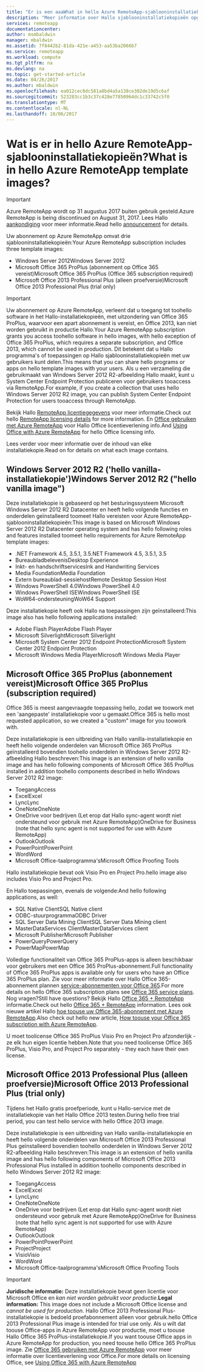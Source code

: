 ```yaml
---
title: "Er is een aaaWhat in hello Azure RemoteApp-sjablooninstallatiekopieën? | Microsoft Docs"
description: "Meer informatie over Hallo sjablooninstallatiekopieën opgenomen met Azure RemoteApp."
services: remoteapp
documentationcenter: 
author: msmbaldwin
manager: mbaldwin
ms.assetid: 7f8442b2-81da-421e-a453-aa53ba2066b7
ms.service: remoteapp
ms.workload: compute
ms.tgt_pltfrm: na
ms.devlang: na
ms.topic: get-started-article
ms.date: 04/26/2017
ms.author: mbaldwin
ms.openlocfilehash: ea012cec8dc581a8bd4a5a138ce302de19d5c6af
ms.sourcegitcommit: 523283cc1b3c37c428e77850964dc1c33742c5f0
ms.translationtype: MT
ms.contentlocale: nl-NL
ms.lasthandoff: 10/06/2017
---
```

# <a name="what-is-in-hello-azure-remoteapp-template-images"></a><span data-ttu-id="1d3f3-104">Wat is er in hello Azure RemoteApp-sjablooninstallatiekopieën?</span><span class="sxs-lookup"><span data-stu-id="1d3f3-104">What is in hello Azure RemoteApp template images?</span></span>
> [!IMPORTANT]
> <span data-ttu-id="1d3f3-105">Azure RemoteApp wordt op 31 augustus 2017 buiten gebruik gesteld.</span><span class="sxs-lookup"><span data-stu-id="1d3f3-105">Azure RemoteApp is being discontinued on August 31, 2017.</span></span> <span data-ttu-id="1d3f3-106">Lees Hallo [aankondiging](https://go.microsoft.com/fwlink/?linkid=821148) voor meer informatie.</span><span class="sxs-lookup"><span data-stu-id="1d3f3-106">Read hello [announcement](https://go.microsoft.com/fwlink/?linkid=821148) for details.</span></span>
> 
> 

<span data-ttu-id="1d3f3-107">Uw abonnement op Azure RemoteApp omvat drie sjablooninstallatiekopieën:</span><span class="sxs-lookup"><span data-stu-id="1d3f3-107">Your Azure RemoteApp subscription includes three template images:</span></span>

* <span data-ttu-id="1d3f3-108">Windows Server 2012</span><span class="sxs-lookup"><span data-stu-id="1d3f3-108">Windows Server 2012</span></span>
* <span data-ttu-id="1d3f3-109">Microsoft Office 365 ProPlus (abonnement op Office 365 vereist)</span><span class="sxs-lookup"><span data-stu-id="1d3f3-109">Microsoft Office 365 ProPlus (Office 365 subscription required)</span></span>
* <span data-ttu-id="1d3f3-110">Microsoft Office 2013 Professional Plus (alleen proefversie)</span><span class="sxs-lookup"><span data-stu-id="1d3f3-110">Microsoft Office 2013 Professional Plus (trial only)</span></span>

> [!IMPORTANT]
> <span data-ttu-id="1d3f3-111">Uw abonnement op Azure RemoteApp, verleent dat u toegang tot toohello software in het Hallo-installatiekopieën, met uitzondering van Office 365 ProPlus, waarvoor een apart abonnement is vereist, en Office 2013, kan niet worden gebruikt in productie Hallo.</span><span class="sxs-lookup"><span data-stu-id="1d3f3-111">Your Azure RemoteApp subscription grants you access toohello software in hello images, with hello exception of Office 365 ProPlus, which requires a separate subscription, and Office 2013, which cannot be used in production.</span></span> <span data-ttu-id="1d3f3-112">Dit betekent dat u Hallo programma's of toepassingen op Hallo sjablooninstallatiekopieën met uw gebruikers kunt delen.</span><span class="sxs-lookup"><span data-stu-id="1d3f3-112">This means that you can share hello programs or apps on hello template images with your users.</span></span> <span data-ttu-id="1d3f3-113">Als u een verzameling die gebruikmaakt van Windows Server 2012 R2-afbeelding Hallo maakt, kunt u System Center Endpoint Protection publiceren voor gebruikers tooaccess via RemoteApp.</span><span class="sxs-lookup"><span data-stu-id="1d3f3-113">For example, if you create a collection that uses hello Windows Server 2012 R2 image, you can publish System Center Endpoint Protection for users tooaccess through RemoteApp.</span></span>
> 
> <span data-ttu-id="1d3f3-114">Bekijk Hallo [RemoteApp licentiegegevens](remoteapp-licensing.md) voor meer informatie.</span><span class="sxs-lookup"><span data-stu-id="1d3f3-114">Check out hello [RemoteApp licensing details](remoteapp-licensing.md) for more information.</span></span> <span data-ttu-id="1d3f3-115">En [Office gebruiken met Azure RemoteApp](remoteapp-o365.md) voor Hallo Office licentieverlening info.</span><span class="sxs-lookup"><span data-stu-id="1d3f3-115">And [Using Office with Azure RemoteApp](remoteapp-o365.md) for hello Office licensing info.</span></span>
> 
> 

<span data-ttu-id="1d3f3-116">Lees verder voor meer informatie over de inhoud van elke installatiekopie.</span><span class="sxs-lookup"><span data-stu-id="1d3f3-116">Read on for details on what each image contains.</span></span>

## <a name="windows-server-2012-r2--hello-vanilla-image"></a><span data-ttu-id="1d3f3-117">Windows Server 2012 R2 ('hello vanilla-installatiekopie')</span><span class="sxs-lookup"><span data-stu-id="1d3f3-117">Windows Server 2012 R2  ("hello vanilla image")</span></span>
<span data-ttu-id="1d3f3-118">Deze installatiekopie is gebaseerd op het besturingssysteem Microsoft Windows Server 2012 R2 Datacenter en heeft hello volgende functies en onderdelen geïnstalleerd toomeet Hallo vereisten voor Azure RemoteApp-sjablooninstallatiekopieën:</span><span class="sxs-lookup"><span data-stu-id="1d3f3-118">This image is based on Microsoft Windows Server 2012 R2 Datacenter operating system and has hello following roles and features installed toomeet hello requirements for Azure RemoteApp template images:</span></span>

* <span data-ttu-id="1d3f3-119">.NET Framework 4.5, 3.5.1, 3.5</span><span class="sxs-lookup"><span data-stu-id="1d3f3-119">.NET Framework 4.5, 3.5.1, 3.5</span></span>
* <span data-ttu-id="1d3f3-120">Bureaubladbelevenis</span><span class="sxs-lookup"><span data-stu-id="1d3f3-120">Desktop Experience</span></span>
* <span data-ttu-id="1d3f3-121">Inkt- en handschriftservices</span><span class="sxs-lookup"><span data-stu-id="1d3f3-121">Ink and Handwriting Services</span></span>
* <span data-ttu-id="1d3f3-122">Media Foundation</span><span class="sxs-lookup"><span data-stu-id="1d3f3-122">Media Foundation</span></span>
* <span data-ttu-id="1d3f3-123">Extern bureaublad-sessiehost</span><span class="sxs-lookup"><span data-stu-id="1d3f3-123">Remote Desktop Session Host</span></span>
* <span data-ttu-id="1d3f3-124">Windows PowerShell 4.0</span><span class="sxs-lookup"><span data-stu-id="1d3f3-124">Windows PowerShell 4.0</span></span>
* <span data-ttu-id="1d3f3-125">Windows PowerShell ISE</span><span class="sxs-lookup"><span data-stu-id="1d3f3-125">Windows PowerShell ISE</span></span>
* <span data-ttu-id="1d3f3-126">WoW64-ondersteuning</span><span class="sxs-lookup"><span data-stu-id="1d3f3-126">WoW64 Support</span></span>

<span data-ttu-id="1d3f3-127">Deze installatiekopie heeft ook Hallo na toepassingen zijn geïnstalleerd:</span><span class="sxs-lookup"><span data-stu-id="1d3f3-127">This image also has hello following applications installed:</span></span>

* <span data-ttu-id="1d3f3-128">Adobe Flash Player</span><span class="sxs-lookup"><span data-stu-id="1d3f3-128">Adobe Flash Player</span></span>
* <span data-ttu-id="1d3f3-129">Microsoft Silverlight</span><span class="sxs-lookup"><span data-stu-id="1d3f3-129">Microsoft Silverlight</span></span>
* <span data-ttu-id="1d3f3-130">Microsoft System Center 2012 Endpoint Protection</span><span class="sxs-lookup"><span data-stu-id="1d3f3-130">Microsoft System Center 2012 Endpoint Protection</span></span>
* <span data-ttu-id="1d3f3-131">Microsoft Windows Media Player</span><span class="sxs-lookup"><span data-stu-id="1d3f3-131">Microsoft Windows Media Player</span></span>

## <a name="microsoft-office-365-proplus-subscription-required"></a><span data-ttu-id="1d3f3-132">Microsoft Office 365 ProPlus (abonnement vereist)</span><span class="sxs-lookup"><span data-stu-id="1d3f3-132">Microsoft Office 365 ProPlus (subscription required)</span></span>
<span data-ttu-id="1d3f3-133">Office 365 is meest aangevraagde toepassing hello, zodat we toowork met een 'aangepaste' installatiekopie voor u gemaakt.</span><span class="sxs-lookup"><span data-stu-id="1d3f3-133">Office 365 is hello most requested application, so we created a "custom" image for you toowork with.</span></span>

<span data-ttu-id="1d3f3-134">Deze installatiekopie is een uitbreiding van Hallo vanilla-installatiekopie en heeft hello volgende onderdelen van Microsoft Office 365 ProPlus geïnstalleerd bovendien toohello onderdelen in Windows Server 2012 R2-afbeelding Hallo beschreven:</span><span class="sxs-lookup"><span data-stu-id="1d3f3-134">This image is an extension of hello vanilla image and has hello following components of Microsoft Office 365 ProPlus installed in addition toohello components described in hello Windows Server 2012 R2 image:</span></span>

* <span data-ttu-id="1d3f3-135">Toegang</span><span class="sxs-lookup"><span data-stu-id="1d3f3-135">Access</span></span>
* <span data-ttu-id="1d3f3-136">Excel</span><span class="sxs-lookup"><span data-stu-id="1d3f3-136">Excel</span></span>
* <span data-ttu-id="1d3f3-137">Lync</span><span class="sxs-lookup"><span data-stu-id="1d3f3-137">Lync</span></span>
* <span data-ttu-id="1d3f3-138">OneNote</span><span class="sxs-lookup"><span data-stu-id="1d3f3-138">OneNote</span></span>
* <span data-ttu-id="1d3f3-139">OneDrive voor bedrijven (Let erop dat Hallo sync-agent wordt niet ondersteund voor gebruik met Azure RemoteApp)</span><span class="sxs-lookup"><span data-stu-id="1d3f3-139">OneDrive for Business (note that hello sync agent is not supported for use with Azure RemoteApp)</span></span>
* <span data-ttu-id="1d3f3-140">Outlook</span><span class="sxs-lookup"><span data-stu-id="1d3f3-140">Outlook</span></span>
* <span data-ttu-id="1d3f3-141">PowerPoint</span><span class="sxs-lookup"><span data-stu-id="1d3f3-141">PowerPoint</span></span>
* <span data-ttu-id="1d3f3-142">Word</span><span class="sxs-lookup"><span data-stu-id="1d3f3-142">Word</span></span>
* <span data-ttu-id="1d3f3-143">Microsoft Office-taalprogramma's</span><span class="sxs-lookup"><span data-stu-id="1d3f3-143">Microsoft Office Proofing Tools</span></span>

<span data-ttu-id="1d3f3-144">Hallo installatiekopie bevat ook Visio Pro en Project Pro.</span><span class="sxs-lookup"><span data-stu-id="1d3f3-144">hello image also includes Visio Pro and Project Pro.</span></span>

<span data-ttu-id="1d3f3-145">En Hallo toepassingen, evenals de volgende:</span><span class="sxs-lookup"><span data-stu-id="1d3f3-145">And hello following applications, as well:</span></span>

* <span data-ttu-id="1d3f3-146">SQL Native Client</span><span class="sxs-lookup"><span data-stu-id="1d3f3-146">SQL Native client</span></span>
* <span data-ttu-id="1d3f3-147">ODBC-stuurprogramma</span><span class="sxs-lookup"><span data-stu-id="1d3f3-147">ODBC Driver</span></span>
* <span data-ttu-id="1d3f3-148">SQL Server Data Mining Client</span><span class="sxs-lookup"><span data-stu-id="1d3f3-148">SQL Server Data Mining client</span></span>
* <span data-ttu-id="1d3f3-149">MasterDataServices Client</span><span class="sxs-lookup"><span data-stu-id="1d3f3-149">MasterDataServices client</span></span>
* <span data-ttu-id="1d3f3-150">Microsoft Publisher</span><span class="sxs-lookup"><span data-stu-id="1d3f3-150">Microsoft Publisher</span></span>
* <span data-ttu-id="1d3f3-151">PowerQuery</span><span class="sxs-lookup"><span data-stu-id="1d3f3-151">PowerQuery</span></span>
* <span data-ttu-id="1d3f3-152">PowerMap</span><span class="sxs-lookup"><span data-stu-id="1d3f3-152">PowerMap</span></span>

<span data-ttu-id="1d3f3-153">Volledige functionaliteit van Office 365 ProPlus-apps is alleen beschikbaar voor gebruikers met een Office 365 ProPlus-abonnement.</span><span class="sxs-lookup"><span data-stu-id="1d3f3-153">Full functionality of Office 365 ProPlus apps is available only for users who have an Office 365 ProPlus plan.</span></span> <span data-ttu-id="1d3f3-154">Zie voor meer informatie over Hallo Office 365-abonnement plannen [service-abonnementen voor Office 365](http://technet.microsoft.com/library/office-365-plan-options.aspx).</span><span class="sxs-lookup"><span data-stu-id="1d3f3-154">For more details on hello Office 365 subscription plans see [Office 365 service plans](http://technet.microsoft.com/library/office-365-plan-options.aspx).</span></span> <span data-ttu-id="1d3f3-155">Nog vragen?</span><span class="sxs-lookup"><span data-stu-id="1d3f3-155">Still have questions?</span></span> <span data-ttu-id="1d3f3-156">Bekijk Hallo [Office 365 + RemoteApp](remoteapp-o365.md) informatie.</span><span class="sxs-lookup"><span data-stu-id="1d3f3-156">Check out hello [Office 365 + RemoteApp](remoteapp-o365.md) information.</span></span> <span data-ttu-id="1d3f3-157">Lees ook nieuwe artikel Hallo [hoe toouse uw Office 365-abonnement met Azure RemoteApp](remoteapp-officesubscription.md).</span><span class="sxs-lookup"><span data-stu-id="1d3f3-157">Also check out hello new article, [How toouse your Office 365 subscription with Azure RemoteApp](remoteapp-officesubscription.md).</span></span>

<span data-ttu-id="1d3f3-158">U moet toolicense Office 365 ProPlus Visio Pro en Project Pro afzonderlijk - ze elk hun eigen licentie hebben.</span><span class="sxs-lookup"><span data-stu-id="1d3f3-158">Note that you need toolicense Office 365 ProPlus, Visio Pro, and Project Pro separately - they each have their own license.</span></span>

## <a name="microsoft-office-2013-professional-plus-trial-only"></a><span data-ttu-id="1d3f3-159">Microsoft Office 2013 Professional Plus (alleen proefversie)</span><span class="sxs-lookup"><span data-stu-id="1d3f3-159">Microsoft Office 2013 Professional Plus (trial only)</span></span>
<span data-ttu-id="1d3f3-160">Tijdens het Hallo gratis proefperiode, kunt u Hallo-service met de installatiekopie van het Hallo Office 2013 testen.</span><span class="sxs-lookup"><span data-stu-id="1d3f3-160">During hello free trial period, you can test hello service with hello Office 2013 image.</span></span>

<span data-ttu-id="1d3f3-161">Deze installatiekopie is een uitbreiding van Hallo vanilla-installatiekopie en heeft hello volgende onderdelen van Microsoft Office 2013 Professional Plus geïnstalleerd bovendien toohello onderdelen in Windows Server 2012 R2-afbeelding Hallo beschreven:</span><span class="sxs-lookup"><span data-stu-id="1d3f3-161">This image is an extension of hello vanilla image and has hello following components of Microsoft Office 2013 Professional Plus installed in addition toohello components described in hello Windows Server 2012 R2 image:</span></span>

* <span data-ttu-id="1d3f3-162">Toegang</span><span class="sxs-lookup"><span data-stu-id="1d3f3-162">Access</span></span>
* <span data-ttu-id="1d3f3-163">Excel</span><span class="sxs-lookup"><span data-stu-id="1d3f3-163">Excel</span></span>
* <span data-ttu-id="1d3f3-164">Lync</span><span class="sxs-lookup"><span data-stu-id="1d3f3-164">Lync</span></span>
* <span data-ttu-id="1d3f3-165">OneNote</span><span class="sxs-lookup"><span data-stu-id="1d3f3-165">OneNote</span></span>
* <span data-ttu-id="1d3f3-166">OneDrive voor bedrijven (Let erop dat Hallo sync-agent wordt niet ondersteund voor gebruik met Azure RemoteApp)</span><span class="sxs-lookup"><span data-stu-id="1d3f3-166">OneDrive for Business (note that hello sync agent is not supported for use with Azure RemoteApp)</span></span>
* <span data-ttu-id="1d3f3-167">Outlook</span><span class="sxs-lookup"><span data-stu-id="1d3f3-167">Outlook</span></span>
* <span data-ttu-id="1d3f3-168">PowerPoint</span><span class="sxs-lookup"><span data-stu-id="1d3f3-168">PowerPoint</span></span>
* <span data-ttu-id="1d3f3-169">Project</span><span class="sxs-lookup"><span data-stu-id="1d3f3-169">Project</span></span>
* <span data-ttu-id="1d3f3-170">Visio</span><span class="sxs-lookup"><span data-stu-id="1d3f3-170">Visio</span></span>
* <span data-ttu-id="1d3f3-171">Word</span><span class="sxs-lookup"><span data-stu-id="1d3f3-171">Word</span></span>
* <span data-ttu-id="1d3f3-172">Microsoft Office-taalprogramma's</span><span class="sxs-lookup"><span data-stu-id="1d3f3-172">Microsoft Office Proofing Tools</span></span>

> [!IMPORTANT]
> <span data-ttu-id="1d3f3-173">**Juridische informatie:** Deze installatiekopie bevat geen licentie voor Microsoft Office en *kan niet worden gebruikt voor productie*.</span><span class="sxs-lookup"><span data-stu-id="1d3f3-173">**Legal information:** This image does not include a Microsoft Office license and *cannot be used for production*.</span></span> <span data-ttu-id="1d3f3-174">Hallo Office 2013 Professional Plus-installatiekopie is bedoeld proefabonnement alleen voor gebruik.</span><span class="sxs-lookup"><span data-stu-id="1d3f3-174">hello Office 2013 Professional Plus image is intended for trial use only.</span></span> <span data-ttu-id="1d3f3-175">Als u wilt dat toouse Office-apps in Azure RemoteApp voor productie, moet u toouse Hallo Office 365 ProPlus-installatiekopie.</span><span class="sxs-lookup"><span data-stu-id="1d3f3-175">If you want toouse Office apps in Azure RemoteApp for production, you need toouse hello Office 365 ProPlus image.</span></span> <span data-ttu-id="1d3f3-176">Zie [Office 365 gebruiken met Azure RemoteApp](remoteapp-o365.md) voor meer informatie over licentieverlening voor Office.</span><span class="sxs-lookup"><span data-stu-id="1d3f3-176">For more details on licensing Office, see [Using Office 365 with Azure RemoteApp](remoteapp-o365.md)</span></span>
> 
> 

